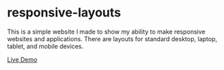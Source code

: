 # responsive-layouts
This is a simple website I made to show my ability to make responsive websites and applications. There are layouts for standard desktop, laptop, tablet, and mobile devices.

[Live Demo](https://lpercivaldev.github.io/responsive-layouts/)
